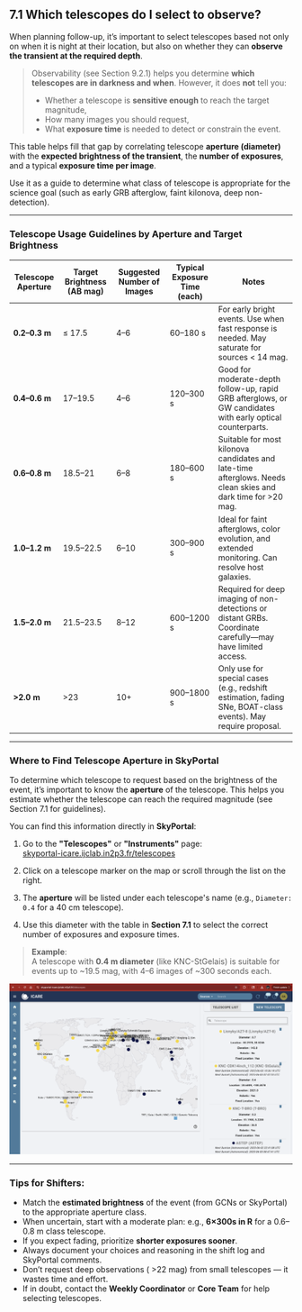 ## 7.1 Which telescopes do I select to observe?

When planning follow-up, it’s important to select telescopes based not only on when it is night at their location, but also on whether they can **observe the transient at the required depth**.

> Observability (see Section 9.2.1) helps you determine **which telescopes are in darkness and when**. However, it does **not** tell you:
> - Whether a telescope is **sensitive enough** to reach the target magnitude,
> - How many images you should request,
> - What **exposure time** is needed to detect or constrain the event.

This table helps fill that gap by correlating telescope **aperture (diameter)** with the **expected brightness of the transient**, the **number of exposures**, and a typical **exposure time per image**.

Use it as a guide to determine what class of telescope is appropriate for the science goal (such as early GRB afterglow, faint kilonova, deep non-detection).

---

### Telescope Usage Guidelines by Aperture and Target Brightness

| **Telescope Aperture** | **Target Brightness** (AB mag) | **Suggested Number of Images** | **Typical Exposure Time (each)** | **Notes** |
|------------------------|-------------------------------|-------------------------------|----------------------------------|-----------|
| **0.2–0.3 m**          | ≤ 17.5                        | 4–6                           | 60–180 s                         | For early bright events. Use when fast response is needed. May saturate for sources < 14 mag. |
| **0.4–0.6 m**          | 17–19.5                       | 4–6                           | 120–300 s                        | Good for moderate-depth follow-up, rapid GRB afterglows, or GW candidates with early optical counterparts. |
| **0.6–0.8 m**          | 18.5–21                       | 6–8                           | 180–600 s                        | Suitable for most kilonova candidates and late-time afterglows. Needs clean skies and dark time for >20 mag. |
| **1.0–1.2 m**          | 19.5–22.5                     | 6–10                          | 300–900 s                        | Ideal for faint afterglows, color evolution, and extended monitoring. Can resolve host galaxies. |
| **1.5–2.0 m**          | 21.5–23.5                     | 8–12                          | 600–1200 s                       | Required for deep imaging of non-detections or distant GRBs. Coordinate carefully—may have limited access. |
| **>2.0 m**             | >23                           | 10+                           | 900–1800 s                       | Only use for special cases (e.g., redshift estimation, fading SNe, BOAT-class events). May require proposal. |

---

### Where to Find Telescope Aperture in SkyPortal

To determine which telescope to request based on the brightness of the event, it’s important to know the **aperture** of the telescope. This helps you estimate whether the telescope can reach the required magnitude (see Section 7.1 for guidelines).

You can find this information directly in **SkyPortal**:

1. Go to the **"Telescopes"** or **"Instruments"** page:  
   [skyportal-icare.ijclab.in2p3.fr/telescopes](https://skyportal-icare.ijclab.in2p3.fr/telescopes)

2. Click on a telescope marker on the map or scroll through the list on the right.

3. The **aperture** will be listed under each telescope's name (e.g., `Diameter: 0.4` for a 40 cm telescope).

4. Use this diameter with the table in **Section 7.1** to select the correct number of exposures and exposure times.

> **Example**:  
> A telescope with **0.4 m diameter** (like KNC-StGelais) is suitable for events up to ~19.5 mag, with 4–6 images of ~300 seconds each.

![SkyPortal Instruments Screenshot](media/skyportal_telescopes.png)

---

### Tips for Shifters:

- Match the **estimated brightness** of the event (from GCNs or SkyPortal) to the appropriate aperture class.
- When uncertain, start with a moderate plan: e.g., **6×300s in R** for a 0.6–0.8 m class telescope.
- If you expect fading, prioritize **shorter exposures sooner**.
- Always document your choices and reasoning in the shift log and SkyPortal comments.
- Don’t request deep observations ( >22 mag) from small telescopes — it wastes time and effort.
- If in doubt, contact the **Weekly Coordinator** or **Core Team** for help selecting telescopes.
